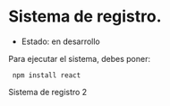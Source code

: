 <h1>Sistema de  registro.</h1>

- Estado: en desarrollo

Para ejecutar el sistema, debes poner:

``` npm install react```

Sistema de registro 2
